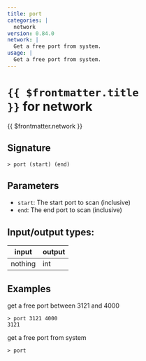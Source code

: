 ```yaml
---
title: port
categories: |
  network
version: 0.84.0
network: |
  Get a free port from system.
usage: |
  Get a free port from system.
---
```


# <code>{{ $frontmatter.title }}</code> for network

<div class='command-title'>{{ $frontmatter.network }}</div>

## Signature

```> port (start) (end)```

## Parameters

 -  `start`: The start port to scan (inclusive)
 -  `end`: The end port to scan (inclusive)


## Input/output types:

| input   | output |
| ------- | ------ |
| nothing | int    |

## Examples

get a free port between 3121 and 4000
```shell
> port 3121 4000
3121
```

get a free port from system
```shell
> port

```
